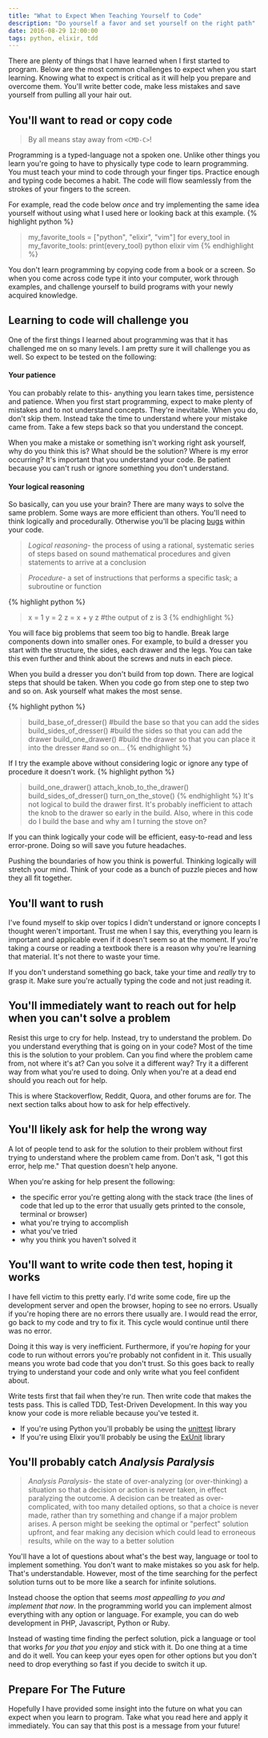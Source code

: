 ```yaml
---
title: "What to Expect When Teaching Yourself to Code"
description: "Do yourself a favor and set yourself on the right path"
date: 2016-08-29 12:00:00
tags: python, elixir, tdd
---
```


There are plenty of things that I have learned when I first started to program. Below are the most common challenges to expect when you start learning. Knowing what to expect is critical as it will help you prepare and overcome  them. You'll write better code, make less mistakes and save yourself from pulling all your hair out.

## You'll want to read or copy code 

> By all means stay away from `<CMD-C>`!

Programming is a typed-language not a spoken one. Unlike other things you learn you're going to have to physically type code to learn programming. You must teach your mind to code through your finger tips. Practice enough and typing code becomes a habit. The code will flow seamlessly from the strokes of your fingers to the screen.

For example, read the code below *once* and try implementing the same idea yourself without using what I used here or looking back at this example.
{% highlight python %}
> my_favorite_tools = ["python", "elixir", "vim"]
> for every_tool in my_favorite_tools:
      print(every_tool)
> python
> elixir
> vim
{% endhighlight %}

You don't learn programming by copying code from a book or a screen. So when you come across code type it into your computer, work through examples, and challenge yourself to build programs with your newly acquired knowledge.

## Learning to code will challenge you 

One of the first things I learned about programming was that it has challenged me on so many levels. I am pretty sure it will challenge you as well. So expect to be tested on the following:

#### Your patience

You can probably relate to this- anything you learn takes time, persistence and patience. When you first start programming, expect to make plenty of mistakes and to not understand concepts. They're inevitable. When you do, don't skip them. Instead take the time to understand where your mistake came from. Take a few steps back so that you understand the concept.

When you make a mistake or something isn't working right ask yourself, why do you think this is? What should be the solution? Where is my error occurring? It's important that you understand your code. Be patient because you can't rush or ignore something you don't understand.

#### Your logical reasoning

So basically, can you use your brain? There are many ways to solve the same problem. Some ways are more efficient than others. You'll need to think logically and procedurally. Otherwise you'll be placing <a href="https://en.wikipedia.org/wiki/Software_bug" target="_blank">bugs</a> within your code.

> *Logical reasoning*- the process of using a rational, systematic series of steps based on sound mathematical procedures and given statements to arrive at a conclusion

> *Procedure*- a set of instructions that performs a specific task; a subroutine or function

{% highlight python %}
> x = 1
> y = 2
> z = x + y
> z #the output of z is 3
{% endhighlight %}

You will face big problems that seem too big to handle. Break large components down into smaller ones. For example, to build a dresser you start with the structure, the sides, each drawer and the legs. You can take this even further and think about the screws and nuts in each piece. 

When you build a dresser you don't build from top down. There are logical steps that should be taken. When you code go from step one to step two and so on. Ask yourself what makes the most sense.

{% highlight python %}
> build_base_of_dresser() #build the base so that you can add the sides
> build_sides_of_dresser() #build the sides so that you can add the drawer
> build_one_drawer() #build the drawer so that you can place it into the dresser
> #and so on...
{% endhighlight %}

If I try the example above without considering logic or ignore any type of procedure it doesn't work.
{% highlight python %}
> build_one_drawer() 
> attach_knob_to_the_drawer() 
> build_sides_of_dresser() 
> turn_on_the_stove()
{% endhighlight %}
It's not logical to build the drawer first. It's probably inefficient to attach the knob to the drawer so early in the build. Also, where in this code do I build the base and why am I turning the stove on?

If you can think logically your code will be efficient, easy-to-read and less error-prone. Doing so will save you future headaches.

Pushing the boundaries of how you think is powerful. Thinking logically will stretch your mind. Think of your code as a bunch of puzzle pieces and how they all fit together.

## You'll want to rush

I've found myself to skip over topics I didn't understand or ignore concepts I thought weren't important. Trust me when I say this, everything you learn is important and applicable even if it doesn't seem so at the moment. If you're taking a course or reading a textbook there is a reason why you're learning that material. It's not there to waste your time.

If you don't understand something go back, take your time and *really* try to grasp it. Make sure you're actually typing the code and not just reading it. 

## You'll immediately want to reach out for help when you can't solve a problem

Resist this urge to cry for help. Instead, try to understand the problem. Do you understand everything that is going on in your code? Most of the time this is the solution to your problem. Can you find where the problem came from, not where it's at? Can you solve it a different way? Try it a different way from what you're used to doing. Only when you're at a dead end should you reach out for help.

This is where Stackoverflow, Reddit, Quora, and other forums are for. The next section talks about how to ask for help effectively.

## You'll likely ask for help the wrong way 

A lot of people tend to ask for the solution to their problem without first trying to understand where the problem came from. Don't ask, "I got this error, help me." That question doesn't help anyone.

When you're asking for help present the following:

- the specific error you're getting along with the stack trace (the lines of code that led up to the error that usually gets printed to the console, terminal or browser)
- what you're trying to accomplish
- what you've tried
- why you think you haven't solved it 

## You'll want to write code then test, hoping it works

I have fell victim to this pretty early. I'd write some code, fire up the development server and open the browser, hoping to see no errors. Usually if you're hoping there are no errors there usually are. I would read the error, go back to my code and try to fix it. This cycle would continue until there was no error.

Doing it this way is very inefficient. Furthermore, if you're *hoping* for your code to run without errors you're probably not confident in it. This usually means you wrote bad code that you don't trust. So this goes back to really trying to understand your code and only write what you feel confident about.

Write tests first that fail when they're run. Then write code that makes the tests pass. This is called TDD, Test-Driven Development. In this way you know your code is more reliable because you've tested it. 

- If you're using Python you'll probably be using the [unittest](https://docs.python.org/3/library/unittest.html) library
- If you're using Elixir you'll probably be using the [ExUnit](http://elixir-lang.org/docs/stable/ex_unit/ExUnit.html) library

## You'll probably catch *Analysis Paralysis*

> *Analysis Paralysis*- the state of over-analyzing (or over-thinking) a situation so that a decision or action is never taken, in effect paralyzing the outcome. A decision can be treated as over-complicated, with too many detailed options, so that a choice is never made, rather than try something and change if a major problem arises. A person might be seeking the optimal or "perfect" solution upfront, and fear making any decision which could lead to erroneous results, while on the way to a better solution

You'll have a lot of questions about what's the best way, language or tool to implement something. You don't want to make mistakes so you ask for help. That's understandable. However, most of the time searching for the perfect solution turns out to be more like a search for infinite solutions.

Instead choose the option that seems *most appealling to you and implement that now*. In the programming world you can implement almost everything with any option or language. For example, you can do web development in PHP, Javascript, Python or Ruby.

Instead of wasting time finding the perfect solution, pick a language or tool that works *for you that you enjoy* and stick with it. Do one thing at a time and do it well. You can keep your eyes open for other options but you don't need to drop everything so fast if you decide to switch it up.

## Prepare For The Future

Hopefully I have provided some insight into the future on what you can expect when you learn to program. Take what you read here and apply it immediately. You can say that this post is a message from your future!
